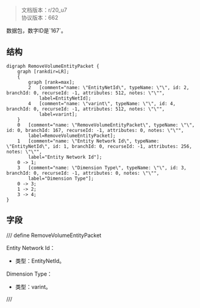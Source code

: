 # <!-- md:samp RemoveVolumeEntityPacket -->

> 文档版本：r/20_u7<br/>协议版本：662

<!-- md:samp RemoveVolumeEntityPacket -->数据包，数字ID是`167`。

## 结构

```viz
digraph RemoveVolumeEntityPacket {
	graph [rankdir=LR];
	{
		graph [rank=max];
		2	[comment="name: \"EntityNetId\", typeName: \"\", id: 2, branchId: 0, recurseId: -1, attributes: 512, notes: \"\"",
			label=EntityNetId];
		4	[comment="name: \"varint\", typeName: \"\", id: 4, branchId: 0, recurseId: -1, attributes: 512, notes: \"\"",
			label=varint];
	}
	0	[comment="name: \"RemoveVolumeEntityPacket\", typeName: \"\", id: 0, branchId: 167, recurseId: -1, attributes: 0, notes: \"\"",
		label=RemoveVolumeEntityPacket];
	1	[comment="name: \"Entity Network Id\", typeName: \"EntityNetId\", id: 1, branchId: 0, recurseId: -1, attributes: 256, notes: \"\"",
		label="Entity Network Id"];
	0 -> 1;
	3	[comment="name: \"Dimension Type\", typeName: \"\", id: 3, branchId: 0, recurseId: -1, attributes: 0, notes: \"\"",
		label="Dimension Type"];
	0 -> 3;
	1 -> 2;
	3 -> 4;
}

```

## 字段

/// define
RemoveVolumeEntityPacket

Entity Network Id：[<!-- md:samp EntityNetId -->](refs/protocols/types/entitynetid.md)

- 类型：EntityNetId。

Dimension Type：<!-- md:samp varint -->

- 类型：varint。


///
